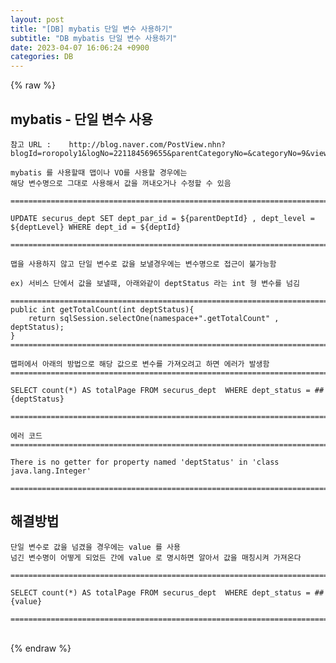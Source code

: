 ```yaml
---  
layout: post  
title: "[DB] mybatis 단일 변수 사용하기"  
subtitle: "DB mybatis 단일 변수 사용하기"  
date: 2023-04-07 16:06:24 +0900  
categories: DB  
---  
```

{% raw %}  
## mybatis - 단일 변수 사용  
  
	참고 URL : 	http://blog.naver.com/PostView.nhn?blogId=roropoly1&logNo=221184569655&parentCategoryNo=&categoryNo=9&viewDate=&isShowPopularPosts=true&from=search  
  
	mybatis 를 사용할때 맵이나 VO를 사용할 경우에는  
	해당 변수명으로 그대로 사용해서 값을 꺼내오거나 수정할 수 있음  
  
	=====================================================================================================================================================  
  
	UPDATE securus_dept SET dept_par_id = ${parentDeptId} , dept_level = ${deptLevel} WHERE dept_id = ${deptId}  
  
	=====================================================================================================================================================  
  
	맵을 사용하지 않고 단일 변수로 값을 보낼경우에는 변수명으로 접근이 불가능함  
  
	ex) 서비스 단에서 값을 보낼때, 아래와같이 deptStatus 라는 int 형 변수를 넘김  
  
	=====================================================================================================================================================  
	public int getTotalCount(int deptStatus){  
        return sqlSession.selectOne(namespace+".getTotalCount" , deptStatus);  
    }  
	=====================================================================================================================================================  
  
	맵퍼에서 아래의 방법으로 해당 값으로 변수를 가져오려고 하면 에러가 발생함  
	=====================================================================================================================================================  
  
	SELECT count(*) AS totalPage FROM securus_dept  WHERE dept_status = ##{deptStatus}  
  
	=====================================================================================================================================================  
  
	에러 코드  
	=====================================================================================================================================================  
  
	There is no getter for property named 'deptStatus' in 'class java.lang.Integer'  
  
	=====================================================================================================================================================  
  
## 해결방법  
  
	단일 변수로 값을 넘겼을 경우에는 value 를 사용  
	넘긴 변수명이 어떻게 되었든 간에 value 로 명시하면 알아서 값을 매칭시켜 가져온다  
  
	=====================================================================================================================================================  
  
	SELECT count(*) AS totalPage FROM securus_dept  WHERE dept_status = ##{value}  
  
	=====================================================================================================================================================  
  
                                                                                                                                                                                                                                                                                                                                                                                                                                                                                                                                                                                                                                                                                                                                                                                                                                                                                                                                                                                                                                                                                                                                                                                                                                                                                                                                                                                                                                                                                                                                                                                                                                                                                                                                                                                                                                                                                                                                                                                                                                                                                                                                                                                                                                                                                                                                                                                                                                                                                                                                                                                                                                                                                                                                                                                               
{% endraw %}